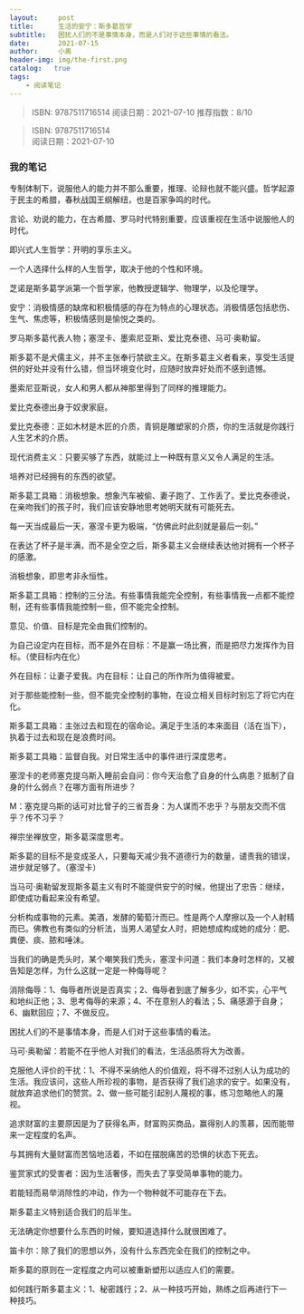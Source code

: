 ```yaml
---
layout:     post
title:      生活的安宁：斯多葛哲学
subtitle:   困扰人们的不是事情本身，而是人们对于这些事情的看法。
date:       2021-07-15
author:     小奥
header-img: img/the-first.png
catalog:   true
tags:
    - 阅读笔记
---
```

> ISBN: 9787511716514 
> 阅读日期：2021-07-10 
> 推荐指数：8/10 

<blockquote><p>ISBN: 9787511716514<br>
    阅读日期：2021-07-10</p></blockquote>
    
### 我的笔记
专制体制下，说服他人的能力并不那么重要，推理、论辩也就不能兴盛。哲学起源于民主的希腊，春秋战国王纲解纽，也是百家争鸣的时代。

 

言论、劝说的能力，在古希腊、罗马时代特别重要，应该重视在生活中说服他人的时代。

 

即兴式人生哲学：开明的享乐主义。

 

一个人选择什么样的人生哲学，取决于他的个性和环境。

 

芝诺是斯多葛学派第一个哲学家，他教授逻辑学、物理学，以及伦理学。

 

安宁：消极情感的缺席和积极情感的存在为特点的心理状态。消极情感包括悲伤、生气、焦虑等，积极情感则是愉悦之类的。

 

罗马斯多葛代表人物；塞涅卡、墨索尼亚斯、爱比克泰德、马可·奥勒留。

 

斯多葛不是犬儒主义，并不主张奉行禁欲主义。在斯多葛主义者看来，享受生活提供的好处并没有什么错，但当环境变化时，应随时放弃好处而不感到遗憾。

 

墨索尼亚斯说，女人和男人都从神那里得到了同样的推理能力。

 

爱比克泰德出身于奴隶家庭。

 

爱比克泰德：正如木材是木匠的介质，青铜是雕塑家的介质，你的生活就是你践行人生艺术的介质。

 

现代消费主义：只要买够了东西，就能过上一种既有意义又令人满足的生活。

 

培养对已经拥有的东西的欲望。

 

斯多葛工具箱：消极想象。想象汽车被偷、妻子跑了、工作丢了。爱比克泰德说，在亲吻我们的孩子时，我们应该安静地思考她明天就有可能死去。

 

每一天当成最后一天，塞涅卡更为极端，“仿佛此时此刻就是最后一刻。”

 

在表达了杯子是半满，而不是全空之后，斯多葛主义会继续表达他对拥有一个杯子的感激。

 

消极想象，即思考非永恒性。

 

斯多葛工具箱：控制的三分法。有些事情我能完全控制，有些事情我一点都不能控制，还有些事情我能控制一些，但不能完全控制。

 

意见、价值、目标是完全由我们控制的。

 

为自己设定内在目标，而不是外在目标：不是赢一场比赛，而是把尽力发挥作为目标。（使目标内在化）

 

外在目标：让妻子爱我。内在目标：让自己的所作所为值得被爱。

 

对于那些能控制一些，但不能完全控制的事物，在设立相关目标时别忘了将它内在化。

 

斯多葛工具箱：主张过去和现在的宿命论。满足于生活的本来面目（活在当下），执着于过去和现在是浪费时间。

 

斯多葛工具箱：监督自我。对日常生活中的事件进行深度思考。

 

塞涅卡的老师塞克提乌斯入睡前会自问：你今天治愈了自身的什么病患？抵制了自身的什么弱点？在哪方面有所进步？

 

M：塞克提乌斯的话可对比曾子的三省吾身：为人谋而不忠乎？与朋友交而不信乎？传不习乎？

 

禅宗坐禅放空，斯多葛深度思考。

 

斯多葛的目标不是变成圣人，只要每天减少我不道德行为的数量，谴责我的错误，进步就足够了。（塞涅卡）

 

当马可·奥勒留发现斯多葛主义有时不能提供安宁的时候，他提出了忠告：继续，即使成功看起来没有希望。

 

分析构成事物的元素。美酒，发酵的葡萄汁而已。性是两个人摩擦以及一个人射精而已。佛教也有类似的分析法，当男人渴望女人时，把她想成构成她的成分：肥、粪便、痰、脓和唾沫。

 

当我们的确是秃头时，某个嘲笑我们秃头，塞涅卡问道：我们本身时怎样的，又被告知是怎样，为什么这就一定是一种侮辱呢？

 

消除侮辱：1、侮辱者所说是否真实；2、侮辱者到底了解多少，如不实，心平气和地纠正他；3、思考侮辱的来源；4、不在意别人的看法；5、痛感源于自身；6、幽默回应；7、不做反应。

 

困扰人们的不是事情本身，而是人们对于这些事情的看法。

 

马可·奥勒留：若能不在乎他人对我们的看法，生活品质将大为改善。

 

克服他人评价的干扰：1、不得不采纳他人的价值观，将不得不过别人认为成功的生活。我应该问，这些人所珍视的事物，是否获得了我们追求的安宁。如果没有，就放弃追求他们的赞赏。2、做一些可能引起别人蔑视的事，练习忽略他人的蔑视。

 

追求财富的主要原因是为了获得名声，财富购买商品，赢得别人的羡慕，因而能带来一定程度的名声。

 

与其拥有大量财富而苦恼地活着，不如在摆脱痛苦的恐惧的状态下死去。

 

鉴赏家式的受害者：因为生活奢侈，而失去了享受简单事物的能力。

 

若能轻而易举消除性的冲动，作为一个物种就不可能存在下去。

 

斯多葛主义特别适合我们的后半生。

 

无法确定你想要什么东西的时候，要知道选择什么就很困难了。

 

笛卡尔：除了我们的思想以外，没有什么东西完全在我们的控制之中。

 

斯多葛的原则在一定程度之内可以被重新塑形以适应人们的需要。

 

如何践行斯多葛主义：1、秘密践行；2、从一种技巧开始，熟练之后再进行下一种技巧。


